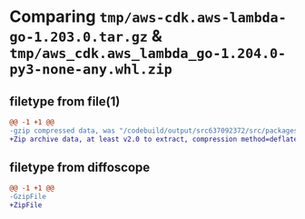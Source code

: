 # Comparing `tmp/aws-cdk.aws-lambda-go-1.203.0.tar.gz` & `tmp/aws_cdk.aws_lambda_go-1.204.0-py3-none-any.whl.zip`

## filetype from file(1)

```diff
@@ -1 +1 @@
-gzip compressed data, was "/codebuild/output/src637092372/src/packages/@aws-cdk/aws-lambda-go/dist/python/aws-cdk.aws-lambda-go-1.203.0.tar", last modified: Wed May 31 18:49:56 2023, max compression
+Zip archive data, at least v2.0 to extract, compression method=deflate
```

## filetype from diffoscope

```diff
@@ -1 +1 @@
-GzipFile
+ZipFile
```

